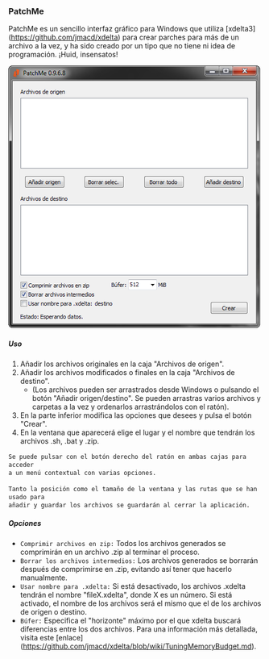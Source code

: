 ### PatchMe ###
PatchMe es un sencillo interfaz gráfico para Windows que utiliza [xdelta3] (https://github.com/jmacd/xdelta) para crear parches para más de un archivo a la vez, y ha sido creado por un tipo que no tiene ni idea de programación. ¡Huid, insensatos!

![Screenshot](Resources/screenshot.png)

##### Uso #####
1. Añadir los archivos originales en la caja "Archivos de origen".
2. Añadir los archivos modificados o finales en la caja "Archivos de destino".
   - (Los archivos pueden ser arrastrados desde Windows o pulsando el botón "Añadir origen/destino". Se pueden arrastras varios archivos y carpetas a la vez y ordenarlos arrastrándolos con el ratón).
3. En la parte inferior modifica las opciones que desees y pulsa el botón "Crear".
4. En la ventana que aparecerá elige el lugar y el nombre que tendrán los archivos .sh, .bat y .zip.

```
Se puede pulsar con el botón derecho del ratón en ambas cajas para acceder
a un menú contextual con varias opciones.

Tanto la posición como el tamaño de la ventana y las rutas que se han usado para
añadir y guardar los archivos se guardarán al cerrar la aplicación.
```


##### Opciones #####
- `Comprimir archivos en zip:` Todos los archivos generados se comprimirán en un archivo .zip al terminar el proceso.
- `Borrar los archivos intermedios:` Los archivos generados se borrarán después de comprimirse en .zip, evitando así tener que hacerlo manualmente.
- `Usar nombre para .xdelta:` Si está desactivado, los archivos .xdelta tendrán el nombre "fileX.xdelta", donde X es un número. Si está activado, el nombre de los archivos será el mismo que el de los archivos de origen o destino.
- `Búfer:` Especifica el "horizonte" máximo por el que xdelta buscará diferencias entre los dos archivos. Para una información más detallada, visita este [enlace] (https://github.com/jmacd/xdelta/blob/wiki/TuningMemoryBudget.md).
